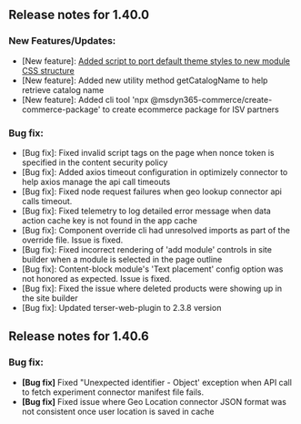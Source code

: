 ## Release notes for 1.40.0

### New Features/Updates:
- [New feature]: [Added script to port default theme styles to new module CSS structure](https://docs.microsoft.com/en-us/dynamics365/commerce/e-commerce-extensibility/cli-command-reference#optimize-module-css)
- [New feature]: Added new utility method getCatalogName to help retrieve catalog name
- [New feature]: Added cli tool 'npx @msdyn365-commerce/create-commerce-package' to create ecommerce package for ISV partners

### Bug fix:
- [Bug fix]: Fixed invalid script tags on the page when nonce token is specified in the content security policy
- [Bug fix]: Added axios timeout configuration in optimizely connector to help axios manage the api call timeouts
- [Bug fix]: Fixed node request failures when geo lookup connector api calls timeout.
- [Bug fix]: Fixed telemetry to log detailed error message when data action cache key is not found in the app cache
- [Bug fix]: Component override cli had unresolved imports as part of the override file. Issue is fixed.
- [Bug fix]: Fixed incorrect rendering of 'add module' controls in site builder when a module is selected in the page outline
- [Bug fix]: Content-block module's 'Text placement' config option was not honored as expected. Issue is fixed.
- [Bug fix]: Fixed the issue where deleted products were showing up in the site builder
- [Bug fix]: Updated terser-web-plugin to 2.3.8 version

## Release notes for 1.40.6

### Bug fix:
* **[Bug fix]** Fixed "Unexpected identifier - Object' exception when API call to fetch experiment connector manifest file fails.
* **[Bug fix]** Fixed issue where Geo Location connector JSON format was not consistent once user location is saved in cache